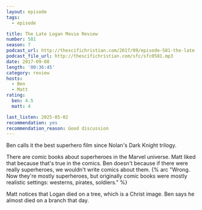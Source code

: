 ```yaml
---
layout: episode
tags:
  - episode

title: The Late Logan Movie Review
number: 581
season: 7
podcast_url: http://thescifichristian.com/2017/09/episode-581-the-late-logan-movie-review/
podcast_file_url: http://thescifichristian.com/sfc/sfc0581.mp3
date: 2017-09-08
length: '00:36:45'
category: review
hosts:
  - Ben
  - Matt
rating:
  ben: 4.5
  matt: 4

last_listen: 2025-05-02
recommendation: yes
recommendation_reason: Good discussion
---
```


Ben calls it the best superhero film since Nolan's Dark Knight trilogy.

There are comic books about superheroes in the Marvel universe. Matt liked that because that's true in the comics. Ben doesn't because if there were really superheroes, we wouldn't write comics about them. {% arc "Wrong. Now they're mostly superheroes, but originally comic books were mostly realistic settings: westerns, pirates, soldiers." %}

Matt notices that Logan died on a tree, which is a Christ image. Ben says he almost died on a branch that day.